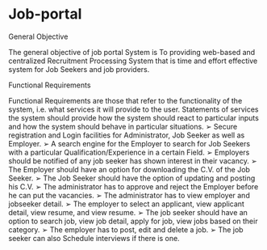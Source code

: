 # Job-portal

General Objective

The general objective of job portal System is To providing web-based and centralized
Recruitment Processing System that is time and effort effective system for Job Seekers and job
providers.

Functional Requirements

Functional Requirements are those that refer to the functionality of the system, i.e. what services
it will provide to the user. Statements of services the system should provide how the system should
react to particular inputs and how the system should behave in particular situations.
➢ Secure registration and Login facilities for Administrator, Job Seeker as well as
Employer.
➢ A search engine for the Employer to search for Job Seekers with a particular
Qualification/Experience in a certain Field.
➢ Employers should be notified of any job seeker has shown interest in their vacancy.
➢ The Employer should have an option for downloading the C.V. of the Job Seeker.
➢ The Job Seeker should have the option of updating and posting his C.V.
➢ The administrator has to approve and reject the Employer before he can put the vacancies.
➢ The administrator has to view employer and jobseeker detail.
➢ The employer to select an applicant, view applicant detail, view resume, and view resume.
➢ The job seeker should have an option to search job, view job detail, apply for job, view
jobs based on their category.
➢ The employer has to post, edit and delete a job.
➢ The job seeker can also Schedule interviews if there is one.
